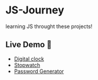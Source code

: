 # JS-Journey
learning JS throught these projects!

## Live Demo 🚀 
- [Digital clock](https://ayushkrishnaj.github.io/JS-Journey/digitalclock/)<br>
- [Stopwatch](https://ayushkrishnaj.github.io/JS-Journey/stopwatch/)<br>
- [Password Generator](https://ayushkrishnaj.github.io/JS-Journey/passwordgenerator/)